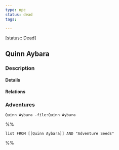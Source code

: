 ```yaml
---
type: npc
status: dead
tags:

---
```

[status:: Dead]
## Quinn Aybara

### Description


#### Details

#### Relations


### Adventures
```query
Quinn Aybara -file:Quinn Aybara
```

%%
```dataview
list FROM [[Quinn Aybara]] AND "Adventure Seeds"
```
%%